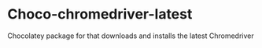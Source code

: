 # Choco-chromedriver-latest
Chocolatey package for that downloads and installs the latest Chromedriver
